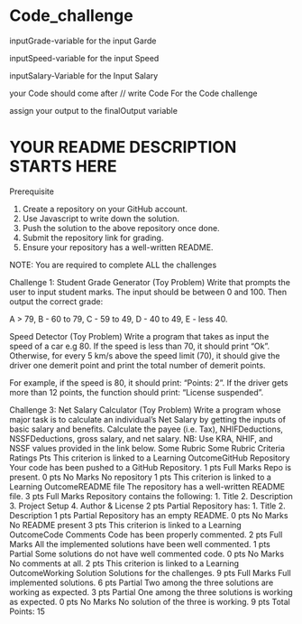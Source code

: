 # Code_challenge


inputGrade-variable for the input Garde

inputSpeed-variable for the input Speed

inputSalary-Variable for the Input Salary


your Code should come after
// write Code For the Code challenge

assign your output to the finalOutput variable


# YOUR README DESCRIPTION STARTS HERE
Prerequisite
1. Create a repository on your GitHub account.
2. Use Javascript to write down the solution.
3. Push the solution to the above repository once done.
4. Submit the repository link for grading.
5. Ensure your repository has a well-written README.

NOTE: You are required to complete ALL the challenges

 

Challenge 1: Student Grade Generator (Toy Problem)
Write that prompts the user to input student marks. The input should be between 0 and 100. Then output the correct grade: 

A > 79, B - 60 to 79, C -  59 to 49, D - 40 to 49, E - less 40.

Speed Detector (Toy Problem)
Write a program that takes as input the speed of a car e.g 80. If the speed is less than 70, it should print “Ok”. Otherwise, for every 5 km/s above the speed limit (70), it should give the driver one demerit point and print the total number of demerit points.

For example, if the speed is 80, it should print: “Points: 2”. If the driver gets more than 12 points, the function should print: “License suspended”.


Challenge 3: Net Salary Calculator (Toy Problem)
Write a program whose major task is to calculate an individual’s Net Salary by getting the inputs of basic salary and benefits. Calculate the payee (i.e. Tax), NHIFDeductions, NSSFDeductions, gross salary, and net salary. 
NB: Use KRA, NHIF, and NSSF values provided in the link below.
Some Rubric
Some Rubric
Criteria	Ratings	Pts
This criterion is linked to a Learning OutcomeGitHub Repository
Your code has been pushed to a GitHub Repository.
1 pts
Full Marks
Repo is present.
0 pts
No Marks
No repository
1 pts
This criterion is linked to a Learning OutcomeREADME file
The repository has a well-written README file.
3 pts
Full Marks
Repository contains the following: 1. Title 2. Description 3. Project Setup 4. Author & License
2 pts
Partial
Repository has: 1. Title 2. Description
1 pts
Partial
Repository has an empty README.
0 pts
No Marks
No README present
3 pts
This criterion is linked to a Learning OutcomeCode Comments
Code has been properly commented.
2 pts
Full Marks
All the implemented solutions have been well commented.
1 pts
Partial
Some solutions do not have well commented code.
0 pts
No Marks
No comments at all.
2 pts
This criterion is linked to a Learning OutcomeWorking Solution
Solutions for the challenges.
9 pts
Full Marks
Full implemented solutions.
6 pts
Partial
Two among the three solutions are working as expected.
3 pts
Partial
One among the three solutions is working as expected.
0 pts
No Marks
No solution of the three is working.
9 pts
Total Points: 15
